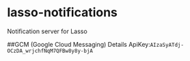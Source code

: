 # lasso-notifications
Notification server for Lasso

##GCM (Google Cloud Messaging) Details
ApiKey:`AIzaSyATdj-OCzDA_wrjchfNqM7QFBw8y8y-bjA`

